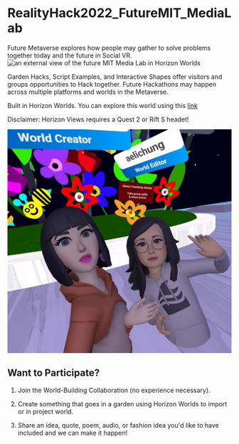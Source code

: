 # RealityHack2022_FutureMIT_MediaLab
Future Metaverse explores how people may gather to solve problems together today and the future in Social VR. 
![an external view of the future MIT Media Lab in Horizon Worlds](./Videos/exterior_perspective_gif.gif)

Garden Hacks, Script Examples, and Interactive Shapes offer visitors and groups opportunities to Hack together. Future Hackathons may happen across multiple platforms and worlds in the Metaverse.

Built in Horizon Worlds. You can explore this world using this [link](https://www.oculus.com/vr/5107373709328441/)

Disclaimer: Horizon Views requires a Quest 2 or Rift S headet! 

![a selfie of the two creators](./Screenshots/theHackDay3.jpg)

## Want to Participate?

1. Join the World-Building Collaboration (no experience necessary). 

2. Create something that goes in a garden using Horizon Worlds to import or in project world.

3. Share an idea, quote, poem, audio, or fashion idea you'd like to have included and we can make it happen!
